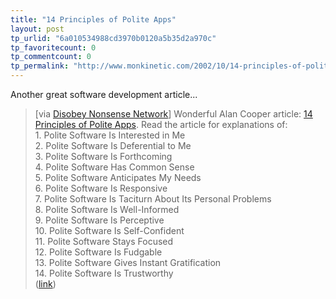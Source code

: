 ```yaml
---
title: "14 Principles of Polite Apps"
layout: post
tp_urlid: "6a010534988cd3970b0120a5b35d2a970c"
tp_favoritecount: 0
tp_commentcount: 0
tp_permalink: "http://www.monkinetic.com/2002/10/14-principles-of-polite-apps.html"
---
```

Another great software development article...
<blockquote>[via <a href="http://www.disobey.com/dnn/">Disobey Nonsense Network</a>] Wonderful Alan Cooper article: <a href="http://www.devx.com/upload/free/features/getstarted/2000/sp00/acsp00/acsp00.asp">14 Principles of Polite Apps</a>. Read the article for explanations of:<br />1. Polite Software Is Interested in Me<br />
2. Polite Software Is Deferential to Me<br />
3. Polite Software Is Forthcoming<br />
4. Polite Software Has Common Sense<br />
5. Polite Software Anticipates My Needs<br />
6. Polite Software Is Responsive<br />
7. Polite Software Is Taciturn About Its Personal Problems<br />
8. Polite Software Is Well-Informed<br />
9. Polite Software Is Perceptive<br />
10. Polite Software Is Self-Confident<br />
11. Polite Software Stays Focused<br />
12. Polite Software Is Fudgable<br />
13. Polite Software Gives Instant Gratification<br />
14. Polite Software Is Trustworthy<br /> (<a href="http://www.devx.com/upload/free/features/getstarted/2000/sp00/acsp00/acsp00.asp">link</a>)</blockquote>

